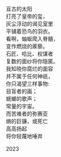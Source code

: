 　　亘古的太阳  
　　打亮了皇帝的玺，  
　　灰尘浮动的谒见室里  
　　平铺着恐鸟的羽衣。  
　　看啊，蚰蜒爬入脊髓，  
　　变作燃烧的蒺藜。  
　　石匠、哈比、权谋者  
　　复数的面纱将你隐匿。  
　　我知晓你腐烂的面容  
　　并不属于任何神祇，  
　　你只渴望三样事物:  
　　目盲者的画；  
　　蜣螂的歌声；  
　　常量的宇宙。  
　　而苦难者的弥赛亚  
　　熵的巨镰，或死亡  
　　高高扬起  
　　将你轻蔑地唾弃  

　　2023
